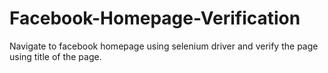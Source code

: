 # Facebook-Homepage-Verification
Navigate to facebook homepage using selenium driver and verify the page using title of the page.
